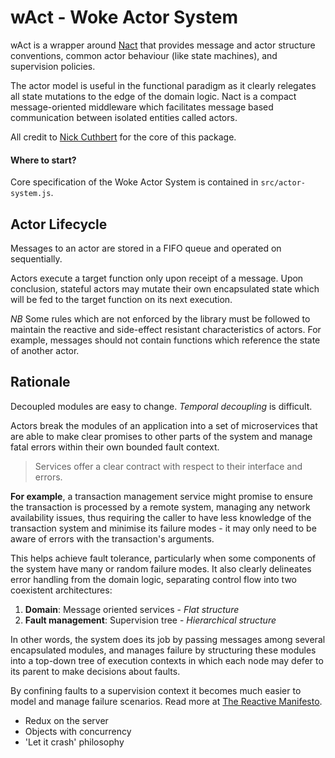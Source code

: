 # wAct - Woke Actor System

wAct is a wrapper around [Nact](https://github.com/ncthbrt/nact) that provides
message and actor structure conventions, common actor behaviour (like
state machines), and supervision policies.

The actor model is useful in the functional paradigm as it clearly
relegates all state mutations to the edge of the domain logic. Nact is
a compact message-oriented middleware which facilitates message based communication
between isolated entities called actors.

All credit to [Nick Cuthbert](https://github.com/ncthbrt) for the core of this
package.

#### Where to start?

Core specification of the Woke Actor System is contained in `src/actor-system.js`.

## Actor Lifecycle

Messages to an actor are stored in a FIFO queue and operated on sequentially.

Actors execute a target function only upon receipt of a message. Upon conclusion,
stateful actors may mutate their own encapsulated state which will be fed to the
target function on its next execution.

_NB_ Some rules which are not enforced by the library must be followed to
maintain the reactive and side-effect resistant characteristics of actors.
For example, messages should not contain functions which reference the state of
another actor.

## Rationale

Decoupled modules are easy to change. _Temporal decoupling_ is difficult.

Actors break the modules of an application into a set of microservices that
are able to make clear promises to other parts of the system and manage fatal
errors within their own bounded fault context.

> Services offer a clear contract with respect to their interface and errors.

**For example**, a transaction management service might promise to ensure the
transaction is processed by a remote system, managing any network availability
issues, thus requiring the caller to have less knowledge of the transaction system
and minimise its failure modes - it may only need to be aware of errors with the
transaction's arguments.

This helps achieve fault tolerance, particularly when some components of the
system have many or random failure modes. It also clearly delineates
error handling from the domain logic, separating control flow into two coexistent
architectures:

1. **Domain**: Message oriented services - _Flat structure_
2. **Fault management**: Supervision tree - _Hierarchical structure_

In other words, the system does its job by passing messages among
several encapsulated modules, and manages failure by structuring these modules
into a top-down tree of execution contexts in which each node may defer to its
parent to make decisions about faults.

By confining faults to a supervision context it becomes much easier to model and
manage failure scenarios. Read more at [The Reactive
Manifesto](https://www.reactivemanifesto.org/).

- Redux on the server
- Objects with concurrency
- 'Let it crash' philosophy
